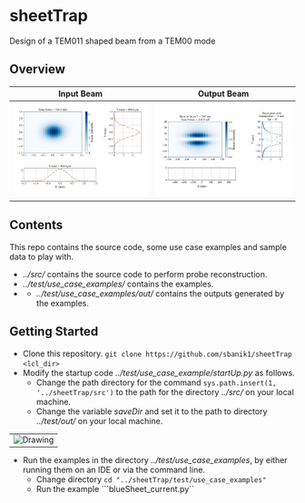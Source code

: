 # sheetTrap
Design of a TEM011 shaped beam from a TEM00 mode

## Overview
| Input Beam | Output Beam |
| - | - |
| <img src="/figures/GS_inputBeam.png" alt="Drawing" width="400"/> | <img src="/figures/GS_final.png" alt="Drawing" width="400"/> |

## Contents
This repo contains the source code, some use case examples and sample data to play with.
- *../src/* contains the source code to perform probe reconstruction.
- *../test/use_case_examples/* contains the examples.
- - *../test/use_case_examples/out/* contains the outputs generated by the examples.


## Getting Started

- Clone this repository. 
```git clone https://github.com/sbanik1/sheetTrap <lcl_dir>```
- Modify the startup code *../test/use_case_example/startUp.py* as follows. 
  - Change the  path directory  for the command ```sys.path.insert(1, '../sheetTrap/src')``` to the path for the directory *../src/* on your local machine.
  - Change the variable *saveDir* and set it to the path to directory *../test/out/* on your local machine.
<table>
<tr>
<td><img src="/images/Installation.png" alt="Drawing" width="700"/> </td>
</tr>
</table>

- Run the examples in the directory *../test/use_case_examples*, by either running them on an IDE or via the command line.
  - Change directory ```cd "../sheetTrap/test/use_case_examples"```
  - Run the example ```blueSheet_current.py``
